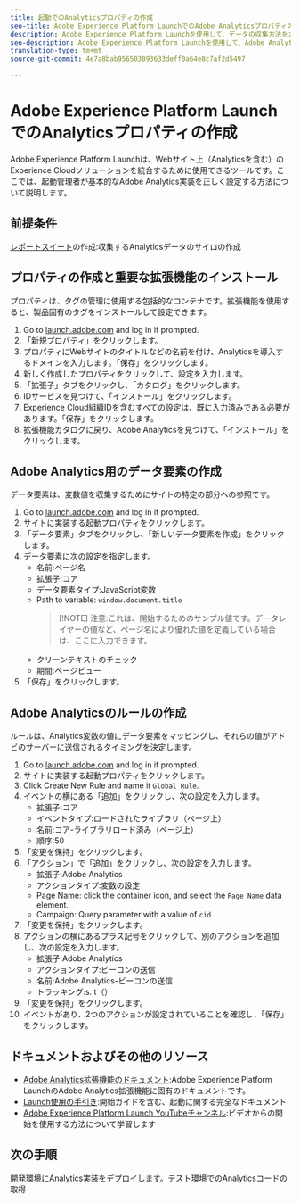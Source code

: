 ```yaml
---
title: 起動でのAnalyticsプロパティの作成
seo-title: Adobe Experience Platform LaunchでのAdobe Analyticsプロパティの作成
description: Adobe Experience Platform Launchを使用して、データの収集方法をカスタマイズするためのスペースを作成します。
seo-description: Adobe Experience Platform Launchを使用して、Adobe Analyticsでデータの収集方法をカスタマイズするためのスペースを作成します。
translation-type: tm+mt
source-git-commit: 4e7a8bab956503093633deff0a64e8c7af2d5497

---
```



# Adobe Experience Platform LaunchでのAnalyticsプロパティの作成

Adobe Experience Platform Launchは、Webサイト上（Analyticsを含む）のExperience Cloudソリューションを統合するために使用できるツールです。ここでは、起動管理者が基本的なAdobe Analytics実装を正しく設定する方法について説明します。

## 前提条件

[レポートスイート](../../admin/admin-console/create-report-suite.md)の作成:収集するAnalyticsデータのサイロの作成

## プロパティの作成と重要な拡張機能のインストール

プロパティは、タグの管理に使用する包括的なコンテナです。拡張機能を使用すると、製品固有のタグをインストールして設定できます。

1. Go to [launch.adobe.com](https://launch.adobe.com) and log in if prompted.
1. 「新規プロパティ」をクリックします。
1. プロパティにWebサイトのタイトルなどの名前を付け、Analyticsを導入するドメインを入力します。「保存」をクリックします。
1. 新しく作成したプロパティをクリックして、設定を入力します。
1. 「拡張子」タブをクリックし、「カタログ」をクリックします。
1. IDサービスを見つけて、「インストール」をクリックします。
1. Experience Cloud組織IDを含むすべての設定は、既に入力済みである必要があります。「保存」をクリックします。
1. 拡張機能カタログに戻り、Adobe Analyticsを見つけて、「インストール」をクリックします。

## Adobe Analytics用のデータ要素の作成

データ要素は、変数値を収集するためにサイトの特定の部分への参照です。

1. Go to [launch.adobe.com](https://launch.adobe.com) and log in if prompted.
2. サイトに実装する起動プロパティをクリックします。
3. 「データ要素」タブをクリックし、「新しいデータ要素を作成」をクリックします。
4. データ要素に次の設定を指定します。
   * 名前:ページ名
   * 拡張子:コア
   * データ要素タイプ:JavaScript変数
   * Path to variable: `window.document.title`
      > [!NOTE] 注意:これは、開始するためのサンプル値です。データレイヤーの値など、ページ名により優れた値を定義している場合は、ここに入力できます。
   * クリーンテキストのチェック
   * 期間:ページビュー
5. 「保存」をクリックします。

## Adobe Analyticsのルールの作成

ルールは、Analytics変数の値にデータ要素をマッピングし、それらの値がアドビのサーバーに送信されるタイミングを決定します。

1. Go to [launch.adobe.com](https://launch.adobe.com) and log in if prompted.
1. サイトに実装する起動プロパティをクリックします。
1. Click Create New Rule and name it `Global Rule`.
1. イベントの横にある「追加」をクリックし、次の設定を入力します。
   * 拡張子:コア
   * イベントタイプ:ロードされたライブラリ（ページ上）
   * 名前:コア-ライブラリロード済み（ページ上）
   * 順序:50
1. 「変更を保持」をクリックします。
1. 「アクション」で「追加」をクリックし、次の設定を入力します。
   * 拡張子:Adobe Analytics
   * アクションタイプ:変数の設定
   * Page Name: click the container icon, and select the `Page Name` data element.
   * Campaign: Query parameter with a value of `cid`
1. 「変更を保持」をクリックします。
1. アクションの横にあるプラス記号をクリックして、別のアクションを追加し、次の設定を入力します。
   * 拡張子:Adobe Analytics
   * アクションタイプ:ビーコンの送信
   * 名前:Adobe Analytics-ビーコンの送信
   * トラッキング:s. t（）
1. 「変更を保持」をクリックします。
1. イベントがあり、2つのアクションが設定されていることを確認し、「保存」をクリックします。

## ドキュメントおよびその他のリソース

* [Adobe Analytics拡張機能のドキュメント](https://docs.adobelaunch.com/extension-reference/web/adobe-analytics-extension):Adobe Experience Platform LaunchのAdobe Analytics拡張機能に固有のドキュメントです。
* [Launch使用の手引き](https://docs.adobelaunch.com/getting-started):開始ガイドを含む、起動に関する完全なドキュメント
* [Adobe Experience Platform Launch YouTubeチャンネル](https://www.youtube.com/channel/UCa84ntcvYhPArOBsZIRE2Jw/videos?view=0&shelf_id=0&sort=dd):ビデオからの開始を使用する方法について学習します

## 次の手順

[開発環境にAnalytics実装をデプロイ](deploy-dev.md)します。テスト環境でのAnalyticsコードの取得
